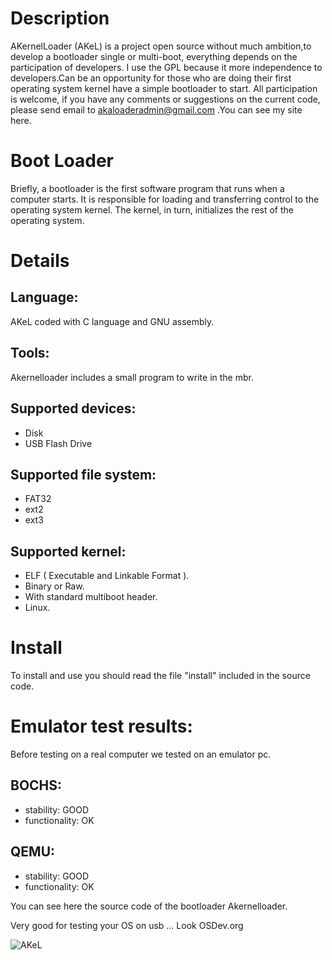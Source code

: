Description
===========
AKernelLoader (AKeL) is a project open source without much ambition,to develop a bootloader single or multi-boot, everything depends on the participation of developers. I use the GPL because it more independence to developers.Can be an opportunity for those who are doing their first operating system kernel have a simple bootloader to start. All participation is welcome, if you have any comments or suggestions on the current code, please send email to akaloaderadmin@gmail.com .You can see my site here.

Boot Loader
===========
Briefly, a bootloader is the first software program that runs when a computer starts. It is responsible for loading and transferring control to the operating system kernel. The kernel, in turn, initializes the rest of the operating system.

Details
=======

Language: 
---------
AKeL coded with C language and GNU assembly.

Tools: 
------
Akernelloader includes a small program to write in the mbr. 

Supported devices:
------------------
* Disk
* USB Flash Drive

Supported file system: 
----------------------
* FAT32
* ext2
* ext3

Supported kernel:
-----------------
* ELF ( Executable and Linkable Format ).
* Binary or Raw.
* With standard multiboot header.
* Linux.

Install
=======
To install and use you should read the file "install" included in the source code.

Emulator test results:
=====================
Before testing on a real computer we tested on an emulator pc.

BOCHS:
-----
* stability: GOOD
* functionality: OK

QEMU:
-----
* stability: GOOD
* functionality: OK

You can see here the source code of the bootloader Akernelloader. 

Very good for testing your OS on usb ... Look OSDev.org

![AKeL](http://akernelloader.freehostia.com/bootloader.jpg)
